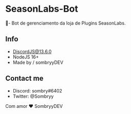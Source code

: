 # SeasonLabs-Bot
🚀- Bot de gerenciamento da loja de Plugins SeasonLabs.

## Info
- DiscordJS@13.6.0
- NodeJS 16+
- Made by / sombryyDEV

## Contact me
- Discord: sombry#6402
- Twitter: @Sombryy

Com amor ❤️ SombryyDEV
